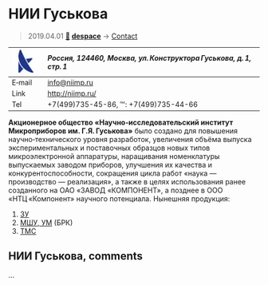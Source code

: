 # НИИ Гуськова
> 2019.04.01 **[🚀](../index/index.md) [despace](index.md)** → [Contact](contact.md)

|[![](f/contact/n/nii_guskova_logo1_thumb.jpg)](f/contact/n/nii_guskova_logo1.png)|*Россия, 124460, Москва, ул. Конструктора Гуськова, д. 1, стр. 1*|
|:--|:--|
|E‑mail| <info@niimp.ru> |
|Link| <http://niimp.ru/> |
|Tel| +7(499)735-45-86, ℻: +7(499)735-44-66 |

**Акционерное общество «Научно‑исследовательский институт Микроприборов им. Г.Я. Гуськова»** было создано для повышения научно‑технического уровня разработок, увеличения объёма выпуска экспериментальных и поставочных образцов новых типов микроэлектронной аппаратуры, наращивания номенклатуры выпускаемых заводом приборов, улучшения их качества и конкурентоспособности, сокращения цикла работ «наука — производство — реализация», а также в целях использования ранее созданного на ОАО «ЗАВОД «КОМПОНЕНТ», а позднее в ООО «НТЦ «Компонент» научного потенциала. Нынешняя продукция:

   1. [ЗУ](ds.md)
   1. [МШУ, УМ](comms.md) (БРК)
   1. [ТМС](tms.md)


<p style="page-break-after:always"> </p>

## НИИ Гуськова, comments

…
